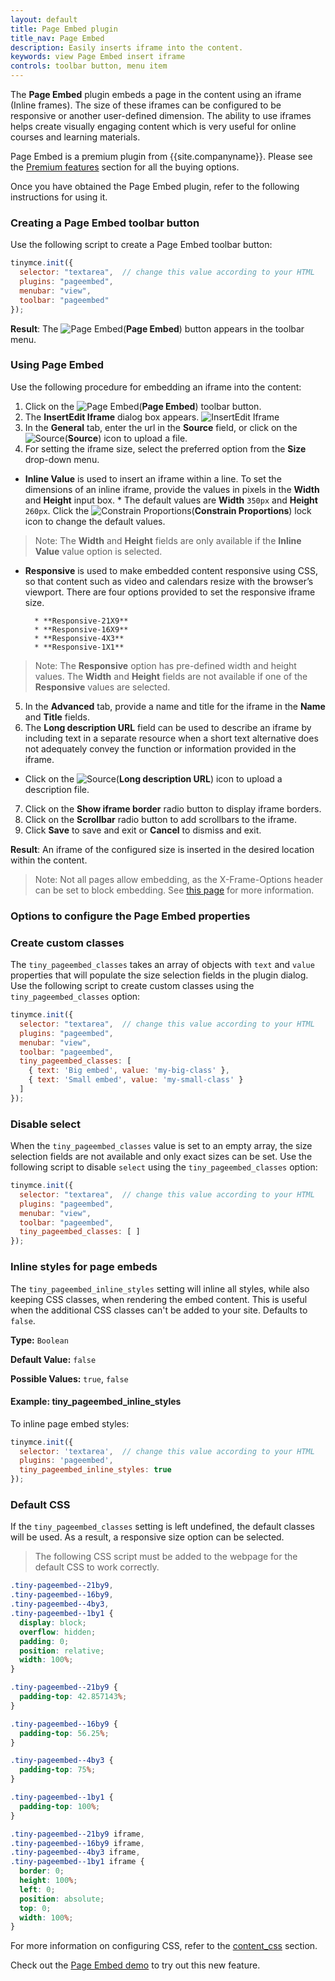 ```yaml
---
layout: default
title: Page Embed plugin
title_nav: Page Embed
description: Easily inserts iframe into the content.
keywords: view Page Embed insert iframe
controls: toolbar button, menu item
---
```


The **Page Embed** plugin embeds a page in the content using an iframe (Inline frames). The size of these iframes can be configured to be responsive or another user-defined dimension. The ability to use iframes helps create visually engaging content which is very useful for online courses and learning materials.

Page Embed is a premium plugin from {{site.companyname}}. Please see the [Premium features]({{site.baseurl}}/enterprise/pageembed/) section for all the buying options.

Once you have obtained the Page Embed plugin, refer to the following instructions for using it.

### Creating a Page Embed toolbar button

Use the following script to create a Page Embed toolbar button:

```js
tinymce.init({
  selector: "textarea",  // change this value according to your HTML
  plugins: "pageembed",
  menubar: "view",
  toolbar: "pageembed"
});
```

**Result**: The ![**Page Embed**]({{site.baseurl}}/images/pageembed.png)(**Page Embed**) button appears in the toolbar menu.

### Using Page Embed

Use the following procedure for embedding an iframe into the content:

1. Click on the ![**Page Embed**]({{site.baseurl}}/images/pageembed.png)(**Page Embed**) toolbar button.
2. The **InsertEdit Iframe** dialog box appears.
![InsertEdit Iframe]({{site.baseurl}}/images/insert-iframes.png)
3. In the **General** tab, enter the url in the **Source** field, or click on the ![Source]({{site.baseurl}}/images/source.png)(**Source**) icon to upload a file.
4. For setting the iframe size, select the preferred option from the **Size** drop-down menu.
* **Inline Value** is used to insert an iframe within a line. To set the dimensions of an inline iframe, provide the values in pixels in the **Width** and **Height** input box.
        * The default values are **Width** `350px` and **Height** `260px`. Click the ![Constrain Proportions]({{site.baseurl}}/images/constrainprop.png)(**Constrain Proportions**) lock icon to change the default values.
> Note: The **Width** and **Height** fields are only available if the **Inline Value** value option is selected.
* **Responsive** is used to make embedded content responsive using CSS, so that content such as video and calendars resize with the browser’s viewport. There are four options provided to set the responsive iframe size.

        * **Responsive-21X9**
        * **Responsive-16X9**
        * **Responsive-4X3**
        * **Responsive-1X1**
> Note: The **Responsive** option has pre-defined width and height values. The **Width** and **Height** fields are not available if one of the **Responsive** values are selected.
5. In the **Advanced** tab, provide a name and title for the iframe in the **Name** and **Title** fields.
6. The **Long description URL** field can be used to describe an iframe by including text in a separate resource when a short text alternative does not adequately convey the function or information provided in the iframe.
* Click on the ![Source]({{site.baseurl}}/images/source.png)(**Long description URL**) icon to upload a description file.
7. Click on the **Show iframe border** radio button to display iframe borders.
8. Click on the **Scrollbar** radio button to add scrollbars to the iframe.
9. Click **Save** to save and exit or **Cancel** to dismiss and exit.

**Result**: An iframe of the configured size is inserted in the desired location within the content.

> Note: Not all pages allow embedding, as the X-Frame-Options header can be set to block embedding. See [this page](https://developer.mozilla.org/en-US/docs/Web/HTTP/Headers/X-Frame-Options) for more information.

### Options to configure the Page Embed properties

### Create custom classes

The `tiny_pageembed_classes` takes an array of objects with `text` and `value` properties that will populate the size selection fields in the plugin dialog. Use the following script to create custom classes using the `tiny_pageembed_classes` option:

```js
tinymce.init({
  selector: "textarea",  // change this value according to your HTML
  plugins: "pageembed",
  menubar: "view",
  toolbar: "pageembed",
  tiny_pageembed_classes: [
    { text: 'Big embed', value: 'my-big-class' },
    { text: 'Small embed', value: 'my-small-class' }
  ]
});
```

### Disable select

When the `tiny_pageembed_classes` value is set to an empty array, the size selection fields are not available and only exact sizes can be set. Use the following script to disable `select` using the `tiny_pageembed_classes` option:

```js
tinymce.init({
  selector: "textarea",  // change this value according to your HTML
  plugins: "pageembed",
  menubar: "view",
  toolbar: "pageembed",
  tiny_pageembed_classes: [ ]
});
```

### Inline styles for page embeds

The `tiny_pageembed_inline_styles` setting will inline all styles, while also keeping CSS classes, when rendering the embed content. This is useful when the additional CSS classes can't be added to your site. Defaults to `false`.

**Type:** `Boolean`

**Default Value:** `false`

**Possible Values:** `true`, `false`

#### Example: tiny_pageembed_inline_styles

To inline page embed styles:

```js
tinymce.init({
  selector: 'textarea',  // change this value according to your HTML
  plugins: 'pageembed',
  tiny_pageembed_inline_styles: true
});
```

### Default CSS

If the `tiny_pageembed_classes` setting is left undefined, the default classes will be used. As a result, a responsive size option can be selected.

> The following CSS script must be added to the webpage for the default CSS to work correctly.

```css
.tiny-pageembed--21by9,
.tiny-pageembed--16by9,
.tiny-pageembed--4by3,
.tiny-pageembed--1by1 {
  display: block;
  overflow: hidden;
  padding: 0;
  position: relative;
  width: 100%;
}

.tiny-pageembed--21by9 {
  padding-top: 42.857143%;
}

.tiny-pageembed--16by9 {
  padding-top: 56.25%;
}

.tiny-pageembed--4by3 {
  padding-top: 75%;
}

.tiny-pageembed--1by1 {
  padding-top: 100%;
}

.tiny-pageembed--21by9 iframe,
.tiny-pageembed--16by9 iframe,
.tiny-pageembed--4by3 iframe,
.tiny-pageembed--1by1 iframe {
  border: 0;
  height: 100%;
  left: 0;
  position: absolute;
  top: 0;
  width: 100%;
}
```
For more information on configuring CSS, refer to the [content_css]({{site.baseurl}}/configure/content-appearance/#content_css) section.

Check out the [Page Embed demo]({{site.baseurl}}/demo/pageembed/) to try out this new feature.

